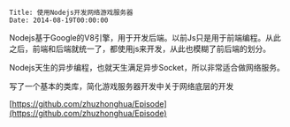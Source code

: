     Title: 使用Nodejs开发网络游戏服务器
    Date: 2014-08-19T00:00:00

Nodejs基于Google的V8引擎，用于开发后端。以前Js只是用于前端编程。从此之后，前端和后端就统一了，都使用js来开发，从此也模糊了前后端的划分。

Nodejs天生的异步编程，也就天生满足异步Socket，所以非常适合做网络服务。

写了一个基本的类库，简化游戏服务器开发中关于网络底层的开发

[https://github.com/zhuzhonghua/Episode](https://github.com/zhuzhonghua/Episode)

